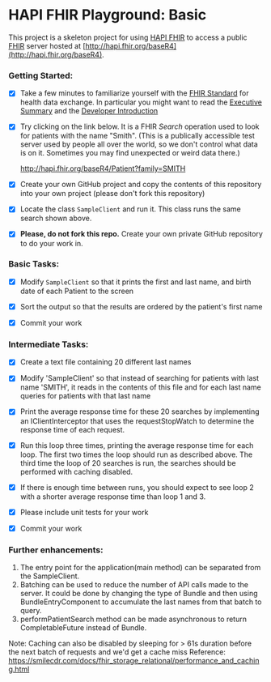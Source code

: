 # HAPI FHIR Playground: Basic

This project is a skeleton project for using [HAPI FHIR](https://hapifhir.io) to access a public [FHIR](http://hl7.org/fhir/) server hosted at [http://hapi.fhir.org/baseR4](http://hapi.fhir.org/baseR4).

### Getting Started:

* [x] Take a few minutes to familiarize yourself with the [FHIR Standard](http://hl7.org/fhir/) for health data exchange. In particular you might want to read the [Executive Summary](http://hl7.org/fhir/summary.html) and the [Developer Introduction](http://hl7.org/fhir/overview-dev.html)

* [x] Try clicking on the link below. It is a FHIR *Search* operation used to look for patients with the name "Smith". (This is a publically accessible test server used by people all over the world, so we don't control what data is on it. Sometimes you may find unexpected or weird data there.) 

  http://hapi.fhir.org/baseR4/Patient?family=SMITH
  
* [x] Create your own GitHub project and copy the contents of this repository into your own project (please don't fork this repository)

* [x] Locate the class `SampleClient` and run it. This class runs the same search shown above.

* [x] **Please, do not fork this repo.** Create your own private GitHub repository to do your work in.

### Basic Tasks:

* [x] Modify `SampleClient` so that it prints the first and last name, and birth date of each Patient to the screen

* [x] Sort the output so that the results are ordered by the patient's first name

* [x] Commit your work

### Intermediate Tasks:

* [x] Create a text file containing 20 different last names

* [x] Modify 'SampleClient' so that instead of searching for patients with last name 'SMITH',
      it reads in the contents of this file and for each last name queries for patients with that last name

* [x] Print the average response time for these 20 searches by implementing an IClientInterceptor that uses
      the requestStopWatch to determine the response time of each request.

* [x] Run this loop three times, printing the average response time for each loop.  The first two times the loop should
      run as described above.  The third time the loop of 20 searches is run, the searches should be performed with
      caching disabled.

* [x] If there is enough time between runs, you should expect to see loop 2 with a shorter average response time than loop 1 and 3.

* [x] Please include unit tests for your work

* [x] Commit your work

### Further enhancements:
1. The entry point for the application(main method) can be separated from the SampleClient.
2. Batching can be used to reduce the number of API calls made to the server. It could be done by changing the type of 
    Bundle and then using BundleEntryComponent to accumulate the last names from that batch to query. 
3. performPatientSearch method can be made asynchronous to return CompletableFuture<Bundle> instead of Bundle.

Note: Caching can also be disabled by sleeping for > 61s duration before the next batch of requests and we'd get a cache miss
  Reference: https://smilecdr.com/docs/fhir_storage_relational/performance_and_caching.html